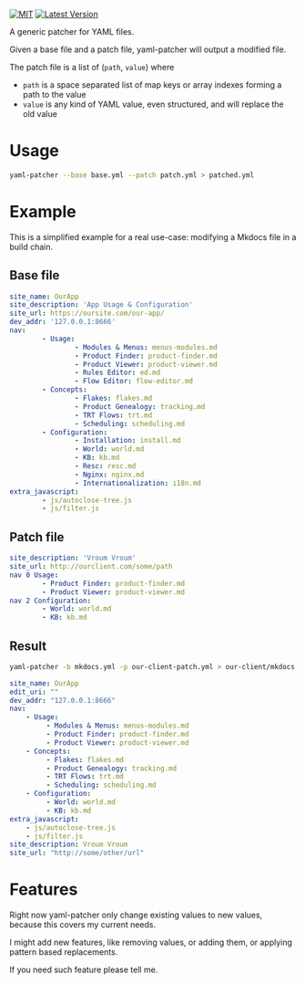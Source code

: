 [![MIT][s2]][l2] [![Latest Version][s1]][l1]

[s1]: https://img.shields.io/crates/v/yaml-patcher.svg
[l1]: https://crates.io/crates/yaml-patcher

[s2]: https://img.shields.io/badge/license-MIT-blue.svg
[l2]: LICENSE

A generic patcher for YAML files.

Given a base file and a patch file, yaml-patcher will output a modified file.

The patch file is a list of (`path`, `value`) where

- `path` is a space separated list of map keys or array indexes forming a path to the value
- `value` is any kind of YAML value, even structured, and will replace the old value

# Usage

```bash
yaml-patcher --base base.yml --patch patch.yml > patched.yml
```

# Example

This is a simplified example for a real use-case: modifying a Mkdocs file in a build chain.

## Base file

```yaml
site_name: OurApp
site_description: 'App Usage & Configuration'
site_url: https://oursite.com/our-app/
dev_addr: '127.0.0.1:8666'
nav:
        - Usage:
                - Modules & Menus: menus-modules.md
                - Product Finder: product-finder.md
                - Product Viewer: product-viewer.md
                - Rules Editor: ed.md
                - Flow Editor: flow-editor.md
        - Concepts:
                - Flakes: flakes.md
                - Product Genealogy: tracking.md
                - TRT Flows: trt.md
                - Scheduling: scheduling.md
        - Configuration:
                - Installation: install.md
                - World: world.md
                - KB: kb.md
                - Resc: resc.md
                - Nginx: nginx.md
                - Internationalization: i18n.md
extra_javascript:
        - js/autoclose-tree.js
        - js/filter.js
```

## Patch file

```yaml
site_description: 'Vroum Vroum'
site_url: http://ourclient.com/some/path
nav 0 Usage:
        - Product Finder: product-finder.md
        - Product Viewer: product-viewer.md
nav 2 Configuration:
        - World: world.md
        - KB: kb.md
```

## Result

```bash
yaml-patcher -b mkdocs.yml -p our-client-patch.yml > our-client/mkdocs.yml
```

```yaml
site_name: OurApp
edit_uri: ""
dev_addr: "127.0.0.1:8666"
nav:
    - Usage:
         - Modules & Menus: menus-modules.md
         - Product Finder: product-finder.md
         - Product Viewer: product-viewer.md
    - Concepts:
         - Flakes: flakes.md
         - Product Genealogy: tracking.md
         - TRT Flows: trt.md
         - Scheduling: scheduling.md
    - Configuration:
         - World: world.md
         - KB: kb.md
extra_javascript:
    - js/autoclose-tree.js
    - js/filter.js
site_description: Vroum Vroum
site_url: "http://some/other/url"
```

# Features

Right now yaml-patcher only change existing values to new values, because this covers my current needs.

I might add new features, like removing values, or adding them, or applying pattern based replacements.

If you need such feature please tell me.

